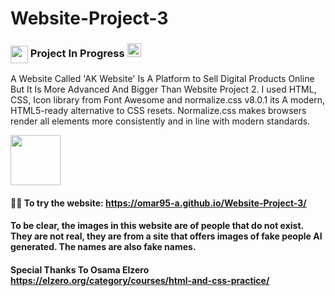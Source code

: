 # Website-Project-3
### <img src="https://emojis.slackmojis.com/emojis/images/1471045839/793/computerrage.gif?1471045839" align="center" width="28" /> Project In Progress  <img src="https://media2.giphy.com/media/QssGEmpkyEOhBCb7e1/giphy.gif?cid=ecf05e47a0n3gi1bfqntqmob8g9aid1oyj2wr3ds3mg700bl&rid=giphy.gif" width ="22">
A Website Called 'AK Website' Is A Platform to Sell Digital Products Online But It Is More Advanced And Bigger Than Website Project 2. I used HTML, CSS, Icon library from Font Awesome and normalize.css v8.0.1 its A modern, HTML5-ready alternative to CSS resets. Normalize.css makes browsers render all elements more consistently and in line with modern standards.

<img src="https://media4.giphy.com/media/l4dAazqAf71h5T3obW/giphy.gif?cid=ecf05e4707r91ppdpumqfdjy9lnzfgnmxv01yy5up2199qgv&ep=v1_gifs_related&rid=giphy.gif&ct=s" align="center" width="80" />

#### 👨‍💻 To try the website: https://omar95-a.github.io/Website-Project-3/
#### To be clear, the images in this website are of people that do not exist. They are not real, they are from a site that offers images of fake people AI generated. The names are also fake names.

#### Special Thanks To Osama Elzero https://elzero.org/category/courses/html-and-css-practice/


